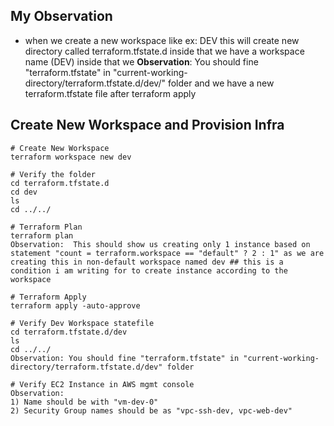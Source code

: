 ## My Observation
- when we create a new workspace like ex: DEV this will create new directory called terraform.tfstate.d inside that we have a workspace name (DEV) inside that we **Observation**: You should fine "terraform.tfstate" in "current-working-directory/terraform.tfstate.d/dev/" folder and we have a new terraform.tfstate file after terraform apply

## Create New Workspace and Provision Infra 
```t
# Create New Workspace
terraform workspace new dev

# Verify the folder
cd terraform.tfstate.d 
cd dev
ls
cd ../../

# Terraform Plan
terraform plan
Observation:  This should show us creating only 1 instance based on statement "count = terraform.workspace == "default" ? 2 : 1" as we are creating this in non-default workspace named dev ## this is a condition i am writing for to create instance according to the workspace

# Terraform Apply
terraform apply -auto-approve

# Verify Dev Workspace statefile
cd terraform.tfstate.d/dev
ls
cd ../../
Observation: You should fine "terraform.tfstate" in "current-working-directory/terraform.tfstate.d/dev" folder

# Verify EC2 Instance in AWS mgmt console
Observation:
1) Name should be with "vm-dev-0"
2) Security Group names should be as "vpc-ssh-dev, vpc-web-dev"
```


